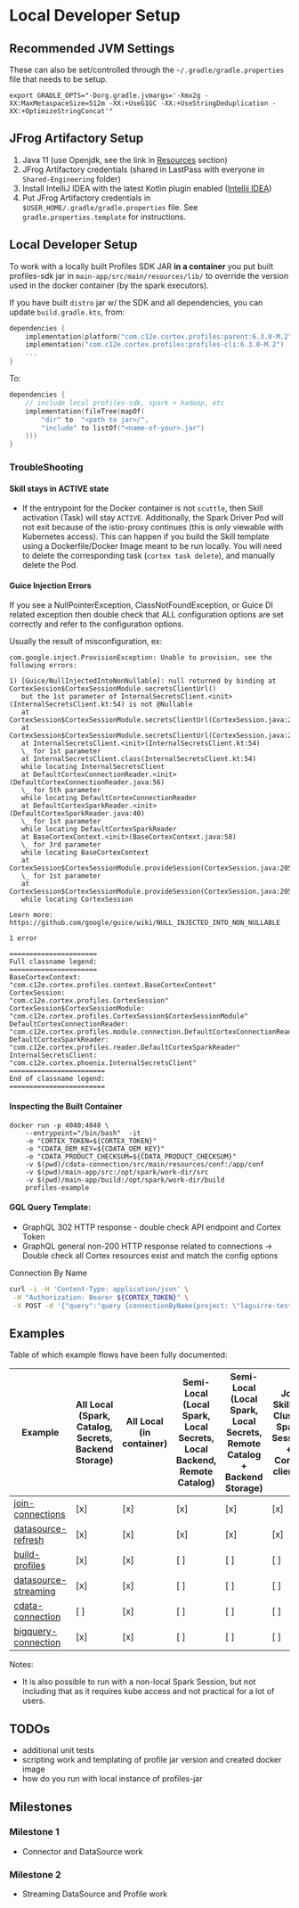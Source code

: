 # Local Developer Setup

## Recommended JVM Settings

These can also be set/controlled through the `~/.gradle/gradle.properties` file that needs to be setup.
```
export GRADLE_OPTS="-Dorg.gradle.jvmargs='-Xmx2g -XX:MaxMetaspaceSize=512m -XX:+UseG1GC -XX:+UseStringDeduplication -XX:+OptimizeStringConcat'"
```

## JFrog Artifactory Setup

1. Java 11 (use Openjdk, see the link in [Resources](#resources) section)
1. JFrog Artifactory credentials (shared in LastPass with everyone in `Shared-Engineering` folder)
1. Install IntelliJ IDEA with the latest Kotlin plugin enabled ([Intellij IDEA](https://www.jetbrains.com/idea/))
1. Put JFrog Artifactory credentials in `$USER_HOME/.gradle/gradle.properties` file. See `gradle.properties.template` for instructions. 


## Local Developer Setup


To work with a locally built Profiles SDK JAR **in a container** you put built profiles-sdk jar in
`main-app/src/main/resources/lib/` to override the version used in the docker container (by the spark executors).

If you have built `distro` jar w/ the SDK and all dependencies, you can update `build.gradle.kts`, from:

```kotlin
dependencies {
    implementation(platform("com.c12e.cortex.profiles:parent:6.3.0-M.2"))
    implementation("com.c12e.cortex.profiles:profiles-cli:6.3.0-M.2")
    ...
}
```

To:
```kotlin
dependencies {
    // include local profiles-sdk, spark + hadoop, etc
    implementation(fileTree(mapOf(
        "dir" to  "<path to jar>/",
        "include" to listOf("<name-of-your>.jar")
    )))
}
```


### TroubleShooting

#### Skill stays in ACTIVE state

* If the entrypoint for the Docker container is not `scuttle`, then Skill activation (Task) will stay `ACTIVE`.
  Additionally, the Spark Driver Pod will not exit because of the istio-proxy continues (this is only viewable with
  Kubernetes access). This can happen if you build the Skill template using a Dockerfile/Docker Image meant to be run
  locally. You will need to delete the corresponding task (`cortex task delete`), and manually delete the Pod.

#### Guice Injection Errors

If you see a NullPointerException, ClassNotFoundException, or Guice DI related exception then double check that ALL
configuration options are set correctly and refer to the configuration options.

Usually the result of misconfiguration, ex:
```
com.google.inject.ProvisionException: Unable to provision, see the following errors:

1) [Guice/NullInjectedIntoNonNullable]: null returned by binding at CortexSession$CortexSessionModule.secretsClientUrl()
   but the 1st parameter of InternalSecretsClient.<init>(InternalSecretsClient.kt:54) is not @Nullable
   at CortexSession$CortexSessionModule.secretsClientUrl(CortexSession.java:224)
   at CortexSession$CortexSessionModule.secretsClientUrl(CortexSession.java:224)
   at InternalSecretsClient.<init>(InternalSecretsClient.kt:54)
   \_ for 1st parameter
   at InternalSecretsClient.class(InternalSecretsClient.kt:54)
   while locating InternalSecretsClient
   at DefaultCortexConnectionReader.<init>(DefaultCortexConnectionReader.java:56)
   \_ for 5th parameter
   while locating DefaultCortexConnectionReader
   at DefaultCortexSparkReader.<init>(DefaultCortexSparkReader.java:40)
   \_ for 1st parameter
   while locating DefaultCortexSparkReader
   at BaseCortexContext.<init>(BaseCortexContext.java:58)
   \_ for 3rd parameter
   while locating BaseCortexContext
   at CortexSession$CortexSessionModule.provideSession(CortexSession.java:205)
   \_ for 1st parameter
   at CortexSession$CortexSessionModule.provideSession(CortexSession.java:205)
   while locating CortexSession

Learn more:
https://github.com/google/guice/wiki/NULL_INJECTED_INTO_NON_NULLABLE

1 error

======================
Full classname legend:
======================
BaseCortexContext:                 "com.c12e.cortex.profiles.context.BaseCortexContext"
CortexSession:                     "com.c12e.cortex.profiles.CortexSession"
CortexSession$CortexSessionModule: "com.c12e.cortex.profiles.CortexSession$CortexSessionModule"
DefaultCortexConnectionReader:     "com.c12e.cortex.profiles.module.connection.DefaultCortexConnectionReader"
DefaultCortexSparkReader:          "com.c12e.cortex.profiles.reader.DefaultCortexSparkReader"
InternalSecretsClient:             "com.c12e.cortex.phoenix.InternalSecretsClient"
========================
End of classname legend:
========================
```

#### Inspecting the Built Container

```
docker run -p 4040:4040 \
    --entrypoint="/bin/bash"  -it
    -e "CORTEX_TOKEN=${CORTEX_TOKEN}" 
    -e "CDATA_OEM_KEY=${CDATA_OEM_KEY}"
    -e "CDATA_PRODUCT_CHECKSUM=${CDATA_PRODUCT_CHECKSUM}"
    -v $(pwd)/cdata-connection/src/main/resources/conf:/app/conf
    -v $(pwd)/main-app/src:/opt/spark/work-dir/src
    -v $(pwd)/main-app/build:/opt/spark/work-dir/build
    profiles-example
```

#### GQL Query Template:

* GraphQL 302 HTTP response - double check API endpoint and Cortex Token
* GraphQL general non-200 HTTP response related to connections -> Double check all Cortex resources exist and match the config options

Connection By Name
```bash
curl -i -H 'Content-Type: application/json' \
 -H "Authorization: Bearer ${CORTEX_TOKEN}" \
 -X POST -d '{"query":"query {connectionByName(project: \"laguirre-testi-69257\", name: \"member-base\"){ allowRead allowWrite description name project   { name } title connectionType    contentType    params   { name value } } }","variables":{},"operationName":null}' https://api.dci-dev.dev-eks.insights.ai/fabric/v4/graphql
```

## Examples

Table of which example flows have been fully documented:

| Example                                         | All Local (Spark, Catalog, Secrets, Backend Storage) | All Local (in container) | Semi-Local (Local Spark, Local Secrets, Local Backend, Remote Catalog) | Semi-Local (Local Spark, Local Secrets, Remote Catalog + Backend Storage) | Job Skill (In Cluster Spark Session + Cortex clients) |
|-------------------------------------------------|------------------------------------------------------|--------------------------|------------------------------------------------------------------------|---------------------------------------------------------------------------|-------------------------------------------------------|
| [join-connections](../join-connections)         | [x]                                                  | [x]                      | [x]                                                                    | [x]                                                                       | [x]                                                   |
| [datasource-refresh](../datasource-refresh)     | [x]                                                  | [x]                      | [x]                                                                    | [x]                                                                       | [x]                                                   |
| [build-profiles](../build-profiles)             | [x]                                                  | [x]                      | [ ]                                                                    | [ ]                                                                       | [ ]                                                   |
| [datasource-streaming](../datasource-streaming) | [x]                                                  | [x]                      | [ ]                                                                    | [ ]                                                                       | [ ]                                                   |
| [cdata-connection](../cdata-connection)         | [ ]                                                  | [x]                      | [ ]                                                                    | [ ]                                                                       | [ ]                                                   |
| [bigquery-connection](../bigquery-connection)   | [x]                                                  | [x]                      | [ ]                                                                    | [ ]                                                                       | [ ]                                                   |

Notes:
* It is also possible to run with a non-local Spark Session, but not including that as it requires kube access and not practical for a lot of users.

## TODOs
* additional unit tests
* scripting work and templating of profile jar version and created docker image
* how do you run with local instance of profiles-jar

## Milestones

### Milestone 1
* Connector and DataSource work

### Milestone 2
* Streaming DataSource and Profile work
